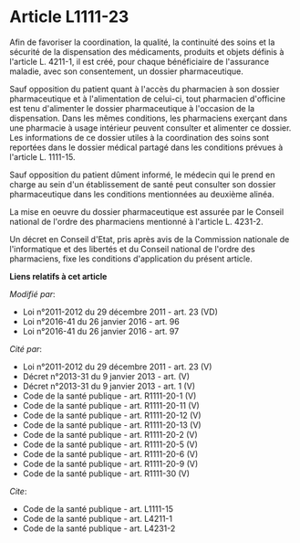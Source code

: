 # Article L1111-23

Afin de favoriser la coordination, la qualité, la continuité des soins et la sécurité de la dispensation des médicaments,
produits et objets définis à l'article L. 4211-1, il est créé, pour chaque bénéficiaire de l'assurance maladie, avec son
consentement, un dossier pharmaceutique. 

Sauf opposition du patient quant à l'accès du pharmacien à son dossier pharmaceutique et à l'alimentation de celui-ci, tout
pharmacien d'officine est tenu d'alimenter le dossier pharmaceutique à l'occasion de la dispensation. Dans les mêmes
conditions, les pharmaciens exerçant dans une pharmacie à usage intérieur peuvent consulter et alimenter ce dossier. Les
informations de ce dossier utiles à la coordination des soins sont reportées dans le dossier médical partagé dans les
conditions prévues à l'article L. 1111-15. 

Sauf opposition du patient dûment informé, le médecin qui le prend en charge au sein d'un établissement de santé peut
consulter son dossier pharmaceutique dans les conditions mentionnées au deuxième alinéa.

La mise en oeuvre du dossier pharmaceutique est assurée par le Conseil national de l'ordre des pharmaciens mentionné à
l'article L. 4231-2. 

Un décret en Conseil d'Etat, pris après avis de la Commission nationale de l'informatique et des libertés et du Conseil
national de l'ordre des pharmaciens, fixe les conditions d'application du présent article.

**Liens relatifs à cet article**

_Modifié par_:

  - Loi n°2011-2012 du 29 décembre 2011 - art. 23 (VD)
  - Loi n°2016-41 du 26 janvier 2016 - art. 96
  - Loi n°2016-41 du 26 janvier 2016 - art. 97

_Cité par_:

  - Loi n°2011-2012  du 29 décembre 2011 - art. 23 (V)
  - Décret n°2013-31 du 9 janvier 2013 - art. (V)
  - Décret n°2013-31 du 9 janvier 2013 - art. 1 (V)
  - Code de la santé publique - art. R1111-20-1 (V)
  - Code de la santé publique - art. R1111-20-11 (V)
  - Code de la santé publique - art. R1111-20-12 (V)
  - Code de la santé publique - art. R1111-20-13 (V)
  - Code de la santé publique - art. R1111-20-2 (V)
  - Code de la santé publique - art. R1111-20-5 (V)
  - Code de la santé publique - art. R1111-20-6 (V)
  - Code de la santé publique - art. R1111-20-9 (V)
  - Code de la santé publique - art. R1111-30 (V)

_Cite_:

  - Code de la santé publique - art. L1111-15
  - Code de la santé publique - art. L4211-1
  - Code de la santé publique - art. L4231-2
